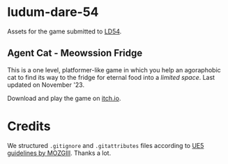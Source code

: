 # ludum-dare-54
 Assets for the game submitted to [LD54](https://ldjam.com/events/ludum-dare/54/agent-cat-mewssion-fridge).
 
## Agent Cat - Meowssion Fridge 
 This is a one level, platformer-like game in which you help an agoraphobic cat to find its way to the fridge for eternal food into a *limited space*. Last updated on November '23.
 
 Download and play the game on [itch.io](https://fiordarancio.itch.io/agent-cat-mewssion-fridge).
 
# Credits
 We structured `.gitignore` and `.gitattributes` files according to [UE5 guidelines by MOZGIII](https://github.com/MOZGIII/ue5-gitignore/tree/master). Thanks a lot.